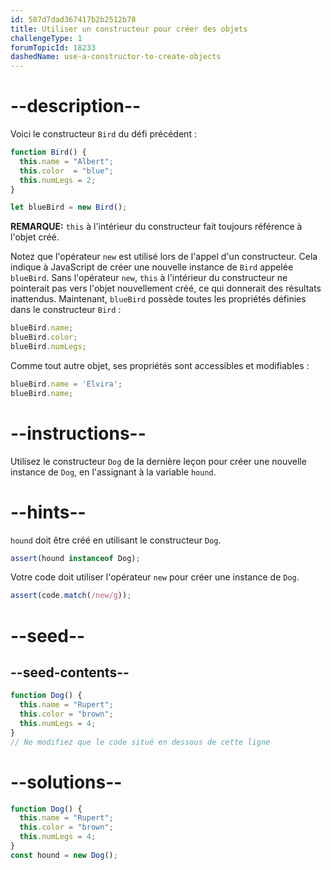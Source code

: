 ```yaml
---
id: 587d7dad367417b2b2512b78
title: Utiliser un constructeur pour créer des objets
challengeType: 1
forumTopicId: 18233
dashedName: use-a-constructor-to-create-objects
---
```


# --description--

Voici le constructeur `Bird` du défi précédent :

```js
function Bird() {
  this.name = "Albert";
  this.color  = "blue";
  this.numLegs = 2;
}

let blueBird = new Bird();
```

**REMARQUE:** `this` à l'intérieur du constructeur fait toujours référence à l'objet créé.

Notez que l'opérateur `new` est utilisé lors de l'appel d'un constructeur. Cela indique à JavaScript de créer une nouvelle instance de `Bird` appelée `blueBird`. Sans l'opérateur `new`, `this` à l'intérieur du constructeur ne pointerait pas vers l'objet nouvellement créé, ce qui donnerait des résultats inattendus. Maintenant, `blueBird` possède toutes les propriétés définies dans le constructeur `Bird` :

```js
blueBird.name;
blueBird.color;
blueBird.numLegs;
```

Comme tout autre objet, ses propriétés sont accessibles et modifiables :

```js
blueBird.name = 'Elvira';
blueBird.name;
```

# --instructions--

Utilisez le constructeur `Dog` de la dernière leçon pour créer une nouvelle instance de `Dog`, en l'assignant à la variable `hound`.

# --hints--

`hound` doit être créé en utilisant le constructeur `Dog`.

```js
assert(hound instanceof Dog);
```

Votre code doit utiliser l'opérateur `new` pour créer une instance de `Dog`.

```js
assert(code.match(/new/g));
```

# --seed--

## --seed-contents--

```js
function Dog() {
  this.name = "Rupert";
  this.color = "brown";
  this.numLegs = 4;
}
// Ne modifiez que le code situé en dessous de cette ligne
```

# --solutions--

```js
function Dog() {
  this.name = "Rupert";
  this.color = "brown";
  this.numLegs = 4;
}
const hound = new Dog();
```
